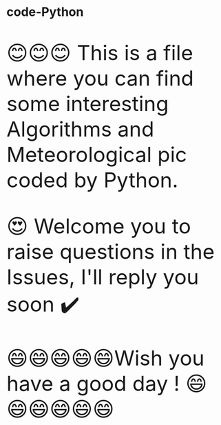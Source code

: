 # code-Python

<font size=20>

😊😊😊 This is a file where you can find some interesting Algorithms and Meteorological pic coded by Python.

😍 Welcome you to raise questions in the Issues, I'll reply you soon ✔️
    
😄😄😄😄😄Wish you have a good day ! 😄😄😄😄😄😄
